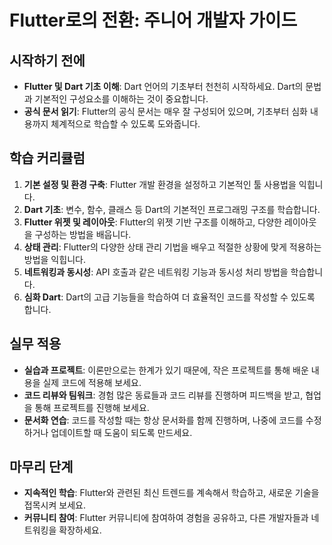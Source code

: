 # Flutter로의 전환: 주니어 개발자 가이드

## 시작하기 전에

- **Flutter 및 Dart 기초 이해**: Dart 언어의 기초부터 천천히 시작하세요. Dart의 문법과 기본적인 구성요소를 이해하는 것이 중요합니다.
- **공식 문서 읽기**: Flutter의 공식 문서는 매우 잘 구성되어 있으며, 기초부터 심화 내용까지 체계적으로 학습할 수 있도록 도와줍니다.

## 학습 커리큘럼

1. **기본 설정 및 환경 구축**: Flutter 개발 환경을 설정하고 기본적인 툴 사용법을 익힙니다.
2. **Dart 기초**: 변수, 함수, 클래스 등 Dart의 기본적인 프로그래밍 구조를 학습합니다.
3. **Flutter 위젯 및 레이아웃**: Flutter의 위젯 기반 구조를 이해하고, 다양한 레이아웃을 구성하는 방법을 배웁니다.
4. **상태 관리**: Flutter의 다양한 상태 관리 기법을 배우고 적절한 상황에 맞게 적용하는 방법을 익힙니다.
5. **네트워킹과 동시성**: API 호출과 같은 네트워킹 기능과 동시성 처리 방법을 학습합니다.
6. **심화 Dart**: Dart의 고급 기능들을 학습하여 더 효율적인 코드를 작성할 수 있도록 합니다.

## 실무 적용

- **실습과 프로젝트**: 이론만으로는 한계가 있기 때문에, 작은 프로젝트를 통해 배운 내용을 실제 코드에 적용해 보세요.
- **코드 리뷰와 팀워크**: 경험 많은 동료들과 코드 리뷰를 진행하며 피드백을 받고, 협업을 통해 프로젝트를 진행해 보세요.
- **문서화 연습**: 코드를 작성할 때는 항상 문서화를 함께 진행하며, 나중에 코드를 수정하거나 업데이트할 때 도움이 되도록 만드세요.

## 마무리 단계

- **지속적인 학습**: Flutter와 관련된 최신 트렌드를 계속해서 학습하고, 새로운 기술을 접목시켜 보세요.
- **커뮤니티 참여**: Flutter 커뮤니티에 참여하여 경험을 공유하고, 다른 개발자들과 네트워킹을 확장하세요.
